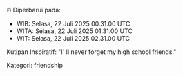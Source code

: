 ⏰ Diperbarui pada:
- WIB: Selasa, 22 Juli 2025 00.31.00 UTC
- WITA: Selasa, 22 Juli 2025 01.31.00 UTC
- WIT: Selasa, 22 Juli 2025 02.31.00 UTC

Kutipan Inspiratif:
"I' ll never forget my high school friends."


Kategori: friendship

